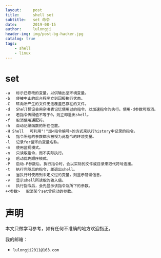 ```yaml
---
layout:     post
title:      shell set 
subtitle:   set 命令
date:       2019-08-15
author:     lulongji
header-img: img/post-bg-hacker.jpg
catalog: true
tags:
    - shell
    - linux
---
```



# set

    -a 　标示已修改的变量，以供输出至环境变量。
    -b 　使被中止的后台程序立刻回报执行状态。
    -C 　转向所产生的文件无法覆盖已存在的文件。
    -d 　Shell预设会用杂凑表记忆使用过的指令，以加速指令的执行。使用-d参数可取消。
    -e 　若指令传回值不等于0，则立即退出shell。
    -f　 取消使用通配符。
    -h 　自动记录函数的所在位置。
    -H Shell 　可利用"!"加<指令编号>的方式来执行history中记录的指令。
    -k 　指令所给的参数都会被视为此指令的环境变量。
    -l 　记录for循环的变量名称。
    -m 　使用监视模式。
    -n 　只读取指令，而不实际执行。
    -p 　启动优先顺序模式。
    -P 　启动-P参数后，执行指令时，会以实际的文件或目录来取代符号连接。
    -t 　执行完随后的指令，即退出shell。
    -u 　当执行时使用到未定义过的变量，则显示错误信息。
    -v 　显示shell所读取的输入值。
    -x 　执行指令后，会先显示该指令及所下的参数。
    +<参数> 　取消某个set曾启动的参数。
    

# 声明
本文只做学习参考，如有任何不准确的地方欢迎指正。

我的邮箱：
- ```lulongji2011@163.com```
